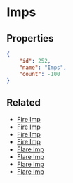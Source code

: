 # Imps

<no description available>

## Properties

```json
{
    "id": 252,
    "name": "Imps",
    "count": -100
}
```

## Related

- [Fire Imp](../items/6566-fire-imp.md)
- [Fire Imp](../items/6567-fire-imp.md)
- [Fire Imp](../items/6568-fire-imp.md)
- [Fire Imp](../items/6569-fire-imp.md)
- [Flare Imp](../items/6570-flare-imp.md)
- [Flare Imp](../items/6571-flare-imp.md)
- [Flare Imp](../items/6572-flare-imp.md)
- [Flare Imp](../items/6573-flare-imp.md)

